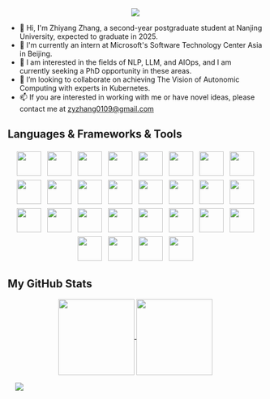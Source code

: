 <link rel="stylesheet" type='text/css' href="https://cdn.jsdelivr.net/gh/devicons/devicon@latest/devicon.min.css" />
          
<div align="center">
    <img src="https://readme-typing-svg.demolab.com?font=Permanent+Marker&size=48&duration=5000&pause=1000&center=true&vCenter=true&random=true&width=500&height=90&lines=Hi+There!%F0%9F%91%8B;I'm+Zhiyang+Zhang!"/>
</div>

<!-- <div style="text-align: center">
  <a href="https://github.com/eta-zhang/ACV-LLM">
    <img align="center" src="https://github-readme-stats.vercel.app/api/pin/?username=eta-zhang&repo=ACV-LLM" />
  </a>
  <a href="https://github.com/eta-zhang/ACV-LLM">
    <img align="center" src="https://github-readme-stats.vercel.app/api/pin/?username=eta-zhang&repo=ACV-LLM" />
  </a>
</div> -->
<!-- <p align="center" style="margin: 10px">
  <a href="https://github.com/eta-zhang?tab=repositories&sort=stargazers">
    <img alt="total stars" title="Total stars on GitHub" src="https://custom-icon-badges.demolab.com/github/stars/eta-zhang?color=55960c&style=for-the-badge&labelColor=488207&logo=star"/></a>
  <a href="https://github.com/eta-zhang?tab=followers">
    <img alt="followers" title="Follow me on Github" src="https://custom-icon-badges.demolab.com/github/followers/eta-zhang?color=236ad3&labelColor=1155ba&style=for-the-badge&logo=person-add&label=Follow&logoColor=white"/></a>
  <a href="https://github.com/eta-zhang/Simple-View-Counter">
    <img alt="views" title="GitHub profile views" src="https://freshidea.com/jonah/app/eta-zhang-profile-views"/></a>
</p> -->
- 👋 Hi, I'm Zhiyang Zhang, a second-year postgraduate student at Nanjing University, expected to graduate in 2025. </br>
- 👀 I'm currently an intern at Microsoft's Software Technology Center Asia in Beijing. </br>
- 🌱 I am interested in the fields of NLP, LLM, and AIOps, and I am currently seeking a PhD opportunity in these areas. </br>
- 💞️ I’m looking to collaborate on achieving The Vision of Autonomic Computing with experts in Kubernetes. </br>
- 📫 If you are interested in working with me or have novel ideas, please contact me at zyzhang0109@gmail.com </br>

## Languages & Frameworks & Tools

<p align="center">
    <img height="48" src="https://cdn.jsdelivr.net/gh/devicons/devicon@latest/icons/cplusplus/cplusplus-original.svg"  style="margin:4px">
    <img height="48" src="https://cdn.jsdelivr.net/gh/devicons/devicon@latest/icons/python/python-original.svg" style="margin:4px">
    <img height="48" src="https://cdn.jsdelivr.net/gh/devicons/devicon@latest/icons/java/java-original.svg" style="margin:4px">
    <img height="48" src="https://cdn.jsdelivr.net/gh/devicons/devicon@latest/icons/bash/bash-original.svg" style="margin:4px">
    <img height="48" src="https://cdn.jsdelivr.net/gh/devicons/devicon@latest/icons/linux/linux-original.svg" style="margin:4px">
    <img height="48" src="https://cdn.jsdelivr.net/gh/devicons/devicon@latest/icons/centos/centos-original.svg"  style="margin:4px">
    <img height="48" src="https://cdn.jsdelivr.net/gh/devicons/devicon@latest/icons/archlinux/archlinux-original.svg" style="margin:4px">
    <img height="48" src="https://cdn.jsdelivr.net/gh/devicons/devicon@latest/icons/ubuntu/ubuntu-original.svg" style="margin:4px">
    <img height="48" src="https://cdn.jsdelivr.net/gh/devicons/devicon@latest/icons/vscode/vscode-original.svg" style="margin:4px">
    <img height="48" src="https://cdn.jsdelivr.net/gh/devicons/devicon@latest/icons/pycharm/pycharm-original.svg" style="margin:4px">
    <img height="48" src="https://cdn.jsdelivr.net/gh/devicons/devicon@latest/icons/intellij/intellij-original.svg" style="margin:4px">
    <img height="48" src="https://cdn.jsdelivr.net/gh/devicons/devicon@latest/icons/jupyter/jupyter-original.svg" style="margin:4px">
    <img height="48" src="https://cdn.jsdelivr.net/gh/devicons/devicon@latest/icons/pytorch/pytorch-original.svg" style="margin:4px">
    <img height="48" src="https://cdn.jsdelivr.net/gh/devicons/devicon@latest/icons/anaconda/anaconda-original.svg"  style="margin:4px">
    <img height="48" src="https://cdn.jsdelivr.net/gh/devicons/devicon@latest/icons/numpy/numpy-original.svg" style="margin:4px">
    <img height="48" src="https://cdn.jsdelivr.net/gh/devicons/devicon@latest/icons/pandas/pandas-original.svg" style="margin:4px">
    <!-- <img height="48" src="https://cdn.jsdelivr.net/gh/devicons/devicon@latest/icons/azure/azure-original.svg" style="margin:4px"> -->
    <img height="48" src="https://cdn.jsdelivr.net/gh/devicons/devicon@latest/icons/docker/docker-original.svg" style="margin:4px">
    <!-- <img height="48" src="https://cdn.jsdelivr.net/gh/devicons/devicon@latest/icons/fastapi/fastapi-original.svg" style="margin:4px"> -->
    <img height="48" src="https://cdn.jsdelivr.net/gh/devicons/devicon@latest/icons/git/git-original.svg" style="margin:4px">
    <img height="48" src="https://cdn.jsdelivr.net/gh/devicons/devicon@latest/icons/github/github-original.svg" style="margin:4px">
    <img height="48" src="https://cdn.jsdelivr.net/gh/devicons/devicon@latest/icons/grafana/grafana-original.svg" style="margin:4px">
    <img height="48" src="https://cdn.jsdelivr.net/gh/devicons/devicon@latest/icons/helm/helm-original.svg" style="margin:4px">
    <!-- <img height="48" src="https://cdn.jsdelivr.net/gh/devicons/devicon@latest/icons/jetbrains/jetbrains-original.svg" style="margin:4px"> -->
    <img height="48" src="https://cdn.jsdelivr.net/gh/devicons/devicon@latest/icons/kubernetes/kubernetes-original.svg" style="margin:4px">
    <!-- <img height="48" src="https://cdn.jsdelivr.net/gh/devicons/devicon@latest/icons/linkedin/linkedin-original.svg" style="margin:4px"> -->
    <!-- <img height="48" src="https://cdn.jsdelivr.net/gh/devicons/devicon@latest/icons/matplotlib/matplotlib-original.svg" style="margin:4px"> -->
    <!-- <img height="48" src="https://cdn.jsdelivr.net/gh/devicons/devicon@latest/icons/markdown/markdown-original.svg" style="margin:4px"> -->
    <!-- <img height="48" src="https://cdn.jsdelivr.net/gh/devicons/devicon@latest/icons/mysql/mysql-original.svg" style="margin:4px"> -->
    <img height="48" src="https://cdn.jsdelivr.net/gh/devicons/devicon@latest/icons/prometheus/prometheus-original.svg" style="margin:4px">
    <img height="48" src="https://cdn.jsdelivr.net/gh/devicons/devicon@latest/icons/pypi/pypi-original.svg" style="margin:4px">
    <img height="48" src="https://cdn.jsdelivr.net/gh/devicons/devicon@latest/icons/rabbitmq/rabbitmq-original.svg" style="margin:4px">
    <!-- <img height="48" src="https://cdn.jsdelivr.net/gh/devicons/devicon@latest/icons/selenium/selenium-original.svg" style="margin:4px"> -->
    <img height="48" src="https://cdn.jsdelivr.net/gh/devicons/devicon@latest/icons/stackoverflow/stackoverflow-original.svg" style="margin:4px">
    <img height="48" src="https://cdn.jsdelivr.net/gh/devicons/devicon@latest/icons/streamlit/streamlit-original.svg" style="margin:4px">
    <img height="48" src="https://cdn.jsdelivr.net/gh/devicons/devicon@latest/icons/kaggle/kaggle-original.svg" style="margin:4px">
</p>

## My GitHub Stats

<p align="center">
  <a href="https://github.com/anuraghazra/github-readme-stats">
    <img height=150 align="center" src="https://github-readme-stats.vercel.app/api?username=eta-zhang&show_icons=true&theme=transparent" />
  </a>
  <a href="https://github.com/anuraghazra/convoychat">
    <img height=150 align="center" src="https://github-readme-stats.vercel.app/api/top-langs/?username=eta-zhang&layout=compact" />
  </a>
</p>

<div style="margin: 15px">
  <img src="https://github-readme-activity-graph.vercel.app/graph?username=eta-zhang&bg_color=ffffff&color=5b7288&line=9dc2de&point=828fa2&area=true&area_color=badbe9&days=21&hide_border=true&height=350&radius=16"/>
</div>
<!---
eta-zhang/eta-zhang is a ✨ special ✨ repository because its `README.md` (this file) appears on your GitHub profile.
You can click the Preview link to take a look at your changes.
--->
